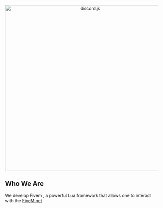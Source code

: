 <div align="center">
	<br />
	<p>
		<a href="https://discord.gg/z2TMzfHsQb"><img src="https://media.discordapp.net/attachments/1148345371442020352/1184536566689972356/SERVER_MANAGER_1.png" width="546" alt="discord.js" /></a>
	</p>
</div>

## Who We Are

We develop Fivem , a powerful Lua framework that allows one to interact with the [FiveM.net](https://docs.fivem.net/natives/)
